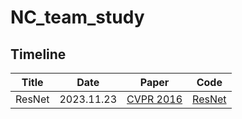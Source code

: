 # NC_team_study

## Timeline
| Title  |    Date    |                                                            Paper                                                             |                                 Code                                 |
|:------:|:----------:|:----------------------------------------------------------------------------------------------------------------------------:|:--------------------------------------------------------------------:|
| ResNet | 2023.11.23 | [CVPR 2016](https://www.cv-foundation.org/openaccess/content_cvpr_2016/papers/He_Deep_Residual_Learning_CVPR_2016_paper.pdf) | [ResNet](https://github.com/jsleeg98/NC_team_study/tree/main/ResNet) |